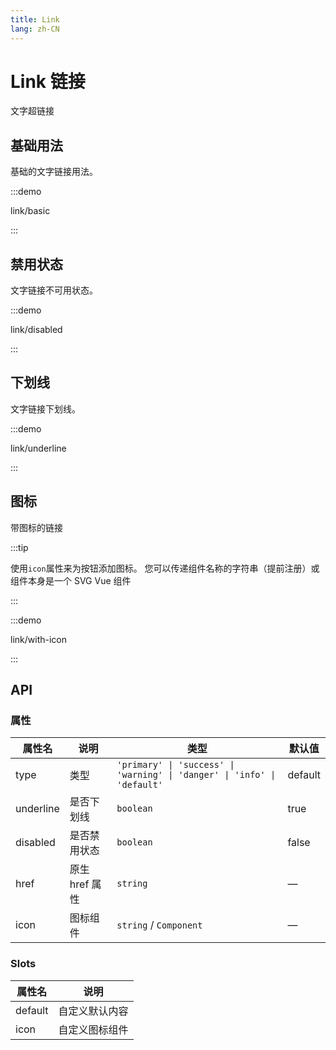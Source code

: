 ```yaml
---
title: Link
lang: zh-CN
---
```


# Link 链接

文字超链接

## 基础用法

基础的文字链接用法。

:::demo

link/basic

:::

## 禁用状态

文字链接不可用状态。

:::demo

link/disabled

:::

## 下划线

文字链接下划线。

:::demo

link/underline

:::

## 图标

带图标的链接

:::tip

使用`icon`属性来为按钮添加图标。 您可以传递组件名称的字符串（提前注册）或组件本身是一个 SVG Vue 组件

:::

:::demo

link/with-icon

:::

## API

### 属性

| 属性名    | 说明           | 类型                                                                     | 默认值  |
| --------- | -------------- | ------------------------------------------------------------------------ | ------- |
| type      | 类型           | `'primary' \| 'success' \| 'warning' \| 'danger' \| 'info' \| 'default'` | default |
| underline | 是否下划线     | `boolean`                                                                | true    |
| disabled  | 是否禁用状态   | `boolean`                                                                | false   |
| href      | 原生 href 属性 | `string`                                                                 | —       |
| icon      | 图标组件       | `string` / `Component`                                                   | —       |

### Slots

| 属性名  | 说明           |
| ------- | -------------- |
| default | 自定义默认内容 |
| icon    | 自定义图标组件 |
